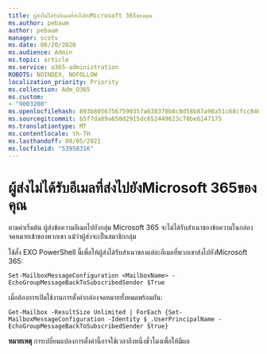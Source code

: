 ```yaml
---
title: ผู้ส่งไม่ได้รับอีเมลที่ส่งไปยังMicrosoft 365ของคุณ
ms.author: pebaum
author: pebaum
manager: scotv
ms.date: 08/20/2020
ms.audience: Admin
ms.topic: article
ms.service: o365-administration
ROBOTS: NOINDEX, NOFOLLOW
localization_priority: Priority
ms.collection: Adm_O365
ms.custom:
- "9003200"
ms.openlocfilehash: 893b80567567590357a638370b8c8d58b87a98a51c68cfcc84629eda5ac71b44
ms.sourcegitcommit: b5f7da89a650d2915dc652449623c78be6247175
ms.translationtype: MT
ms.contentlocale: th-TH
ms.lasthandoff: 08/05/2021
ms.locfileid: "53958316"
---
```

# <a name="sender-does-not-receive-email-sent-to-microsoft-365-group"></a>ผู้ส่งไม่ได้รับอีเมลที่ส่งไปยังMicrosoft 365ของคุณ

ตามค่าเริ่มต้น ผู้ส่งข้อความอีเมลไปยังกลุ่ม Microsoft 365 จะไม่ได้รับสําเนาของข้อความในกล่องจดหมายเข้าของพวกเขา แม้ว่าผู้ส่งจะเป็นสมาชิกกลุ่ม

ใช้สั่ง EXO PowerShell นี้เพื่อให้ผู้ส่งได้รับสําเนาของแต่ละอีเมลที่พวกเขาส่งไปยังMicrosoft 365:  

`Set-MailboxMessageConfiguration <MailboxName> -EchoGroupMessageBackToSubscribedSender $True`  

เมื่อต้องการเปิดใช้งานการตั้งค่ากล่องจดหมายทั้งหมดพร้อมกัน:

`Get-Mailbox -ResultSize Unlimited | ForEach {Set-MailboxMessageConfiguration -Identity $_.UserPrincipalName -EchoGroupMessageBackToSubscribedSender $true}` 

**หมายเหตุ** การเปลี่ยนแปลงการตั้งค่านี้อาจใช้เวลาถึงหนึ่งชั่วโมงเพื่อให้มีผล